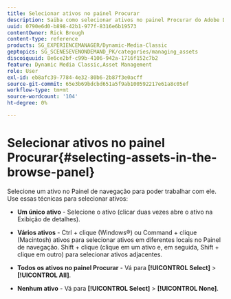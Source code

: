 ```yaml
---
title: Selecionar ativos no painel Procurar
description: Saiba como selecionar ativos no painel Procurar do Adobe Dynamic Media Classic.
uuid: 0790e6d0-b898-42b1-977f-8316e6b19573
contentOwner: Rick Brough
content-type: reference
products: SG_EXPERIENCEMANAGER/Dynamic-Media-Classic
geptopics: SG_SCENESEVENONDEMAND_PK/categories/managing_assets
discoiquuid: 8e6ce2bf-c99b-4106-942a-1716f152c7b2
feature: Dynamic Media Classic,Asset Management
role: User
exl-id: eb8afc39-7784-4e32-80b6-2b87f3e0acff
source-git-commit: 65e3b69bdcbd651a5f9ab100592217e61a8c05ef
workflow-type: tm+mt
source-wordcount: '104'
ht-degree: 0%

---
```


# Selecionar ativos no painel Procurar{#selecting-assets-in-the-browse-panel}

Selecione um ativo no Painel de navegação para poder trabalhar com ele. Use essas técnicas para selecionar ativos:

* **Um único ativo** - Selecione o ativo (clicar duas vezes abre o ativo na Exibição de detalhes).

* **Vários ativos** - Ctrl + clique (Windows®) ou Command + clique (Macintosh) ativos para selecionar ativos em diferentes locais no Painel de navegação. Shift + clique (clique em um ativo e, em seguida, Shift + clique em outro) para selecionar ativos adjacentes.

* **Todos os ativos no painel Procurar** - Vá para **[!UICONTROL Select]** > **[!UICONTROL All]**.

* **Nenhum ativo** - Vá para **[!UICONTROL Select]** > **[!UICONTROL None]**.
